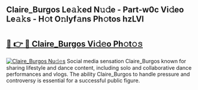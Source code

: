 ## Claire_Burgos Le𝚊𝚔ed N𝚞𝚍e - Part-w0c Vi𝚍eo Le𝚊𝚔s - H𝚘t O𝚗lyf𝚊ns Ph𝚘tos hzLVl

# <h2><a href="http://hf65bx.feru.top/?c=Claire_Burgos">🔗 👉 🔴 Claire_Burgos Vi𝚍𝚎o Ph𝚘t𝚘𝚜</a></h2>

[![Claire_Burgos Nu𝚍𝚎s](https://i.imgur.com/0TWrTi3.gif)](http://hf65bx.feru.top/?c=Claire_Burgos)
Social media sensation Claire_Burgos known for sharing lifestyle and dance content, including solo and collaborative dance performances and vlogs. The ability Claire_Burgos to handle pressure and controversy is essential for a successful public figure. 

